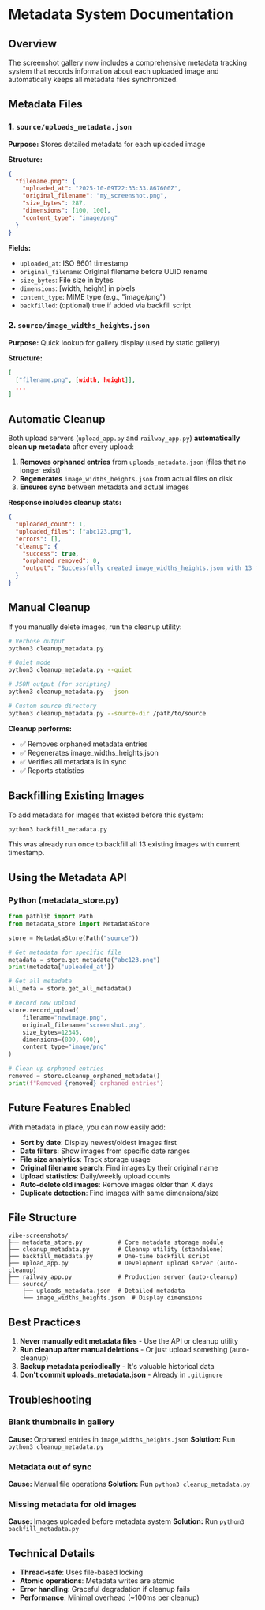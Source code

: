 # Metadata System Documentation

## Overview

The screenshot gallery now includes a comprehensive metadata tracking system that records information about each uploaded image and automatically keeps all metadata files synchronized.

## Metadata Files

### 1. `source/uploads_metadata.json`
**Purpose:** Stores detailed metadata for each uploaded image

**Structure:**
```json
{
  "filename.png": {
    "uploaded_at": "2025-10-09T22:33:33.867600Z",
    "original_filename": "my_screenshot.png",
    "size_bytes": 287,
    "dimensions": [100, 100],
    "content_type": "image/png"
  }
}
```

**Fields:**
- `uploaded_at`: ISO 8601 timestamp
- `original_filename`: Original filename before UUID rename
- `size_bytes`: File size in bytes
- `dimensions`: [width, height] in pixels
- `content_type`: MIME type (e.g., "image/png")
- `backfilled`: (optional) true if added via backfill script

### 2. `source/image_widths_heights.json`
**Purpose:** Quick lookup for gallery display (used by static gallery)

**Structure:**
```json
[
  ["filename.png", [width, height]],
  ...
]
```

## Automatic Cleanup

Both upload servers (`upload_app.py` and `railway_app.py`) **automatically clean up metadata** after every upload:

1. **Removes orphaned entries** from `uploads_metadata.json` (files that no longer exist)
2. **Regenerates** `image_widths_heights.json` from actual files on disk
3. **Ensures sync** between metadata and actual images

**Response includes cleanup stats:**
```json
{
  "uploaded_count": 1,
  "uploaded_files": ["abc123.png"],
  "errors": [],
  "cleanup": {
    "success": true,
    "orphaned_removed": 0,
    "output": "Successfully created image_widths_heights.json with 13 files."
  }
}
```

## Manual Cleanup

If you manually delete images, run the cleanup utility:

```bash
# Verbose output
python3 cleanup_metadata.py

# Quiet mode
python3 cleanup_metadata.py --quiet

# JSON output (for scripting)
python3 cleanup_metadata.py --json

# Custom source directory
python3 cleanup_metadata.py --source-dir /path/to/source
```

**Cleanup performs:**
- ✅ Removes orphaned metadata entries
- ✅ Regenerates image_widths_heights.json
- ✅ Verifies all metadata is in sync
- ✅ Reports statistics

## Backfilling Existing Images

To add metadata for images that existed before this system:

```bash
python3 backfill_metadata.py
```

This was already run once to backfill all 13 existing images with current timestamp.

## Using the Metadata API

### Python (metadata_store.py)

```python
from pathlib import Path
from metadata_store import MetadataStore

store = MetadataStore(Path("source"))

# Get metadata for specific file
metadata = store.get_metadata("abc123.png")
print(metadata['uploaded_at'])

# Get all metadata
all_meta = store.get_all_metadata()

# Record new upload
store.record_upload(
    filename="newimage.png",
    original_filename="screenshot.png",
    size_bytes=12345,
    dimensions=(800, 600),
    content_type="image/png"
)

# Clean up orphaned entries
removed = store.cleanup_orphaned_metadata()
print(f"Removed {removed} orphaned entries")
```

## Future Features Enabled

With metadata in place, you can now easily add:

- **Sort by date**: Display newest/oldest images first
- **Date filters**: Show images from specific date ranges
- **File size analytics**: Track storage usage
- **Original filename search**: Find images by their original name
- **Upload statistics**: Daily/weekly upload counts
- **Auto-delete old images**: Remove images older than X days
- **Duplicate detection**: Find images with same dimensions/size

## File Structure

```
vibe-screenshots/
├── metadata_store.py          # Core metadata storage module
├── cleanup_metadata.py        # Cleanup utility (standalone)
├── backfill_metadata.py       # One-time backfill script
├── upload_app.py              # Development upload server (auto-cleanup)
├── railway_app.py             # Production server (auto-cleanup)
└── source/
    ├── uploads_metadata.json  # Detailed metadata
    └── image_widths_heights.json  # Display dimensions
```

## Best Practices

1. **Never manually edit metadata files** - Use the API or cleanup utility
2. **Run cleanup after manual deletions** - Or just upload something (auto-cleanup)
3. **Backup metadata periodically** - It's valuable historical data
4. **Don't commit uploads_metadata.json** - Already in `.gitignore`

## Troubleshooting

### Blank thumbnails in gallery
**Cause:** Orphaned entries in `image_widths_heights.json`
**Solution:** Run `python3 cleanup_metadata.py`

### Metadata out of sync
**Cause:** Manual file operations
**Solution:** Run `python3 cleanup_metadata.py`

### Missing metadata for old images
**Cause:** Images uploaded before metadata system
**Solution:** Run `python3 backfill_metadata.py`

## Technical Details

- **Thread-safe**: Uses file-based locking
- **Atomic operations**: Metadata writes are atomic
- **Error handling**: Graceful degradation if cleanup fails
- **Performance**: Minimal overhead (~100ms per cleanup)
